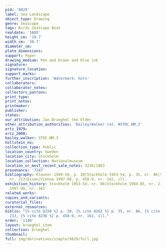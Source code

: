 ```yaml
---
pid: '9829'
label: Sea Landscape
object_type: Drawing
genre: Seascape
tags: Birds Seascape Boat
realdate: '1605'
height_cm: '19.7'
width_cm: '30.7'
diameter_cm: 
plate_dimensions: 
support: Paper
drawing_medium: Pen and brown and blue ink
signature: 
signature_location: 
support_marks: 
further_inscription: 'Watermark: horn'
collaborators: 
collaborator_notes: 
collectors_patrons: 
print_type: 
print_notes: 
printmaker: 
publisher: 
states: 
our_attribution: Jan Brueghel the Elder
other_attribution_authorities: 'Bailey/Walker cat. #STOC.NM.3'
ertz_1979: 
ertz_2008: 
bailey_walker: STOC.NM.3
hollstein_no: 
collection_type: Public
location_country: Sweden
location_city: Stockholm
location_collection: Nationalmuseum
location_or_most_recent_sale_notes: 3236/1863
provenance: '7247'
bibliography: Klauner 1949-50, p. 20|Stockholm 1953-54, p. 35, nr. 86|Stockholm 1984-85,
  nr. 213|Essen/Vienna 1997-98, p. 458-9, nr. 162, ill.
exhibition_history: Stockholm 1953-54, nr. 86|Stockholm 1984-85, nr. 213|Essen/Vienna
  1997-98, nr. 162
related_works: 
copies_and_variants: 
curatorial_files: 
external_resources: 
biblio: "{% cite 8250 %} p. 20, {% cite 8262 %} p. 35, nr. 86, {% cite 8443 %} nr.
  213, {% cite 8236 %} p. 458-9, nr. 162, ill."
order: '1148'
layout: brueghel_item
collection: brueghel
thumbnail: 
full: img/derivatives/simple/9829/full.jpg
---
```

